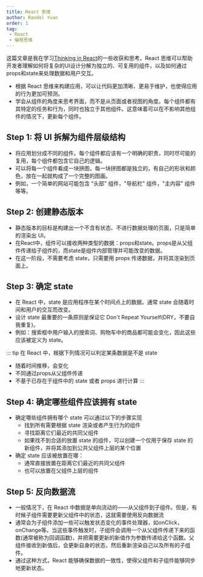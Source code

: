 ```yaml
---
title: React 思维
author: Randel Yuan
order: 1
tag:
 - React
 - 编程思维
---
```


这篇文章是我在学习[Thinking in React](https://react.dev/learn/thinking-in-react)的一些收获和思考。React 思维可以帮助开发者理解如何将复杂的UI设计分解为独立的、可复用的组件，以及如何通过props和state来处理数据和用户交互。
- 根据 React 思维来构建应用，可以让代码更加清晰、更易于维护，也使得应用的行为更加可预测。
- 学会从组件的角度来思考界面，而不是从页面或者视图的角度。每个组件都有其特定的任务和行为，同时也独立于其他组件。这意味着可以在不影响其他组件的情况下，更新每个组件。


## Step 1: 将 UI 拆解为组件层级结构

- 将应用划分成不同的组件。每个组件都应该有一个明确的职责，同时尽可能的复用，每个组件都包含它自己的逻辑。
- 可以将每一个组件看成一块拼图，每一块拼图都是独立的，有自己的形状和颜色，放在一起就构成了一个完整的图画。
- 例如，一个简单的网站可能包含 "头部" 组件，"导航栏" 组件，"主内容" 组件等等。

## Step 2: 创建静态版本

- 静态版本的目标是构建出一个不含有状态、不进行数据处理的页面，只是简单的渲染出 UI。
- 在React中，组件可以接收两种类型的数据：props和state。props是从父组件传递给子组件的，而state是组件内部管理并可能改变的数据。
- 在这一阶段，不需要考虑 state，只需要用 props 传递数据，并将其渲染到页面上。

## Step 3: 确定 state

- 在 React 中，state 是应用程序在某个时间点上的数据。通常 state 会随着时间和用户的交互而改变。
- 设计 state 最重要的一条原则是保证它 Don't Repeat Yourself(DRY，不要自我重复)。
- 例如：搜索框中用户输入的搜索词、购物车中的商品都可能会变化，因此这些应该被定义为 state。

 ::: tip
 在 React 中，根据下列情况可以判定某条数据是不是 state
 - 随着时间推移，会变化
 - 不同通过props从父组件传递
 - 不基于已存在于组件中的 state 或者 props 进行计算
 :::

## Step 4: 确定哪些组件应该拥有 state

- 确定哪些组件拥有哪个 state 可以通过以下的步骤实现
  - 找到所有需要根据 state 渲染或者产生行为的组件
  - 寻找距离它们最近的共同父组件
  - 如果找不到合适的放置 state 的组件，可以创建一个仅用于保存 state 的新组件，并将其添加到公共父组件上层的某个位置
- 确定 state 应该被放置在哪：
  - 通常直接放置在距离它们最近的共同父组件
  - 也可以放置在父组件上层的组件

## Step 5: 反向数据流

- 一般情况下，在 React 中数据是单向流动的——从父组件到子组件。但是，有时候子组件需要更新父组件中的状态，这就需要使用反向数据流
- 通常会为子组件添加一些可以触发状态变化的事件处理器，如onClick，onChange等。当这些事件触发时，子组件会调用一个从父组件传递下来的函数(通常被称为回调函数)，并把需要更新的新值作为参数传递给这个函数。父组件接收到新值后，会更新自身的状态，然后重新渲染自己以及所有的子组件。
- 通过这种方式，React 能够确保数据的一致性，使得父组件和子组件能够同步地更新状态。

